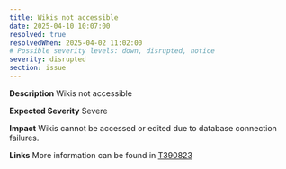 ```yaml
---
title: Wikis not accessible
date: 2025-04-10 10:07:00
resolved: true
resolvedWhen: 2025-04-02 11:02:00
# Possible severity levels: down, disrupted, notice
severity: disrupted
section: issue
---
```

__Description__ Wikis not accessible

__Expected Severity__ Severe

__Impact__ Wikis cannot be accessed or edited due to database connection failures.

__Links__ More information can be found in [T390823](https://phabricator.wikimedia.org/T390823)
